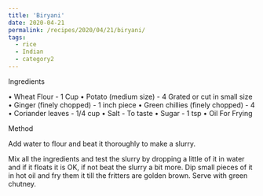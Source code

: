 ```yaml
---
title: 'Biryani'
date: 2020-04-21
permalink: /recipes/2020/04/21/biryani/
tags:
  - rice
  - Indian
  - category2
---
```


Ingredients

•	Wheat Flour - 1 Cup
•	Potato (medium size) - 4 Grated or cut in small size
•	Ginger (finely chopped) - 1 inch piece
•	Green chillies (finely chopped) - 4 
•	Coriander leaves - 1/4 cup
•	Salt - To taste
•	Sugar - 1 tsp
•	Oil For Frying

Method

Add water to flour and beat it thoroughly to make a slurry.

Mix all the ingredients and test the slurry by dropping a little of it in water and if it floats it is OK, if not beat the slurry a bit more. Dip small pieces of it in hot oil and fry them it till the fritters are golden brown. Serve with green chutney.




